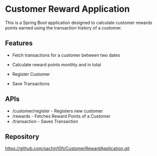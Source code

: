 #  Customer Reward Application
This is a Spring Boot application designed to calculate customer rewards points earned using the transaction history of a customer.

## Features
- Fetch transactions for a customer between two dates

- Calculate reward points monthly and in total

- Register Customer

- Save Transactions

## APIs
- /customer/register - Registers new customer
- /rewards - Fetches Reward Points of a Customer
- /transaction - Saves Transaction


## Repository
https://github.com/sachin10fi/CustomerRewardApplication.git
